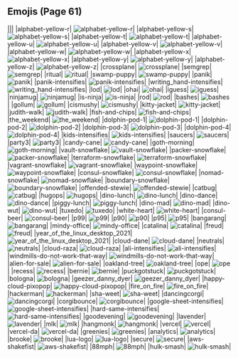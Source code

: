 
## Emojis (Page 61)
|||
|alphabet-yellow-r| ![alphabet-yellow-r](/output/alphabet-yellow-r.png)|
|alphabet-yellow-s| ![alphabet-yellow-s](/output/alphabet-yellow-s.png)|
|alphabet-yellow-t| ![alphabet-yellow-t](/output/alphabet-yellow-t.png)|
|alphabet-yellow-u| ![alphabet-yellow-u](/output/alphabet-yellow-u.png)|
|alphabet-yellow-v| ![alphabet-yellow-v](/output/alphabet-yellow-v.png)|
|alphabet-yellow-w| ![alphabet-yellow-w](/output/alphabet-yellow-w.png)|
|alphabet-yellow-x| ![alphabet-yellow-x](/output/alphabet-yellow-x.png)|
|alphabet-yellow-y| ![alphabet-yellow-y](/output/alphabet-yellow-y.png)|
|alphabet-yellow-z| ![alphabet-yellow-z](/output/alphabet-yellow-z.png)|
|crossplane| ![crossplane](/output/crossplane.png)|
|semgrep| ![semgrep](/output/semgrep.png)|
|ritual| ![ritual](/output/ritual.png)|
|swamp-puppy| ![swamp-puppy](/output/swamp-puppy)|
|panik| ![panik](/output/panik.png)|
|panik-intensifies| ![panik-intensifies](/output/panik-intensifies.gif)|
|writing_hand-intensifies| ![writing_hand-intensifies](/output/writing_hand-intensifies.gif)|
|lod| ![lod](/output/lod.png)|
|ohai| ![ohai](/output/ohai.jpg)|
|iguess| ![iguess](/output/iguess.png)|
|ninjamug| ![ninjamug](/output/ninjamug.png)|
|is-ninja| ![is-ninja](/output/is-ninja.png)|
|rod| ![rod](/output/rod.png)|
|bashes| ![bashes](/output/bashes.gif)|
|gollum| ![gollum](/output/gollum.png)|
|cismushy| ![cismushy](/output/cismushy)|
|kitty-jacket| ![kitty-jacket](/output/kitty-jacket.png)|
|judith-walk| ![judith-walk](/output/judith-walk.png)|
|fish-and-chips| ![fish-and-chips](/output/fish-and-chips.png)|
|the_weekend| ![the_weekend](/output/the_weekend.png)|
|dolphin-pod-1| ![dolphin-pod-1](/output/dolphin-pod-1.png)|
|dolphin-pod-2| ![dolphin-pod-2](/output/dolphin-pod-2.png)|
|dolphin-pod-3| ![dolphin-pod-3](/output/dolphin-pod-3.png)|
|dolphin-pod-4| ![dolphin-pod-4](/output/dolphin-pod-4.png)|
|kids-intensifies| ![kids-intensifies](/output/kids-intensifies.gif)|
|saucers| ![saucers](/output/saucers.png)|
|party3| ![party3](/output/party3.png)|
|candy-cane| ![candy-cane](/output/candy-cane.png)|
|goth-morning| ![goth-morning](/output/goth-morning.png)|
|vault-snowflake| ![vault-snowflake](/output/vault-snowflake.png)|
|packer-snowflake| ![packer-snowflake](/output/packer-snowflake.png)|
|terraform-snowflake| ![terraform-snowflake](/output/terraform-snowflake.png)|
|vagrant-snowflake| ![vagrant-snowflake](/output/vagrant-snowflake.png)|
|waypoint-snowflake| ![waypoint-snowflake](/output/waypoint-snowflake.png)|
|consul-snowflake| ![consul-snowflake](/output/consul-snowflake.png)|
|nomad-snowflake| ![nomad-snowflake](/output/nomad-snowflake.png)|
|boundary-snowflake| ![boundary-snowflake](/output/boundary-snowflake.png)|
|offended-stewie| ![offended-stewie](/output/offended-stewie.gif)|
|catbug| ![catbug](/output/catbug.gif)|
|hugops| ![hugops](/output/hugops.png)|
|dino-lunch| ![dino-lunch](/output/dino-lunch.gif)|
|dino-dance| ![dino-dance](/output/dino-dance.gif)|
|piggy-lunch| ![piggy-lunch](/output/piggy-lunch.gif)|
|dino-mad| ![dino-mad](/output/dino-mad.gif)|
|dino-wut| ![dino-wut](/output/dino-wut.gif)|
|tuxedo| ![tuxedo](/output/tuxedo.png)|
|white-heart| ![white-heart](/output/white-heart.png)|
|consul-beer| ![consul-beer](/output/consul-beer.png)|
|p99| ![p99](/output/p99.png)|
|p90| ![p90](/output/p90.png)|
|p95| ![p95](/output/p95.png)|
|bangarang| ![bangarang](/output/bangarang.png)|
|mindy-office| ![mindy-office](/output/mindy-office.png)|
|catalina| ![catalina](/output/catalina.png)|
|freud| ![freud](/output/freud.png)|
|year_of_the_linux_desktop_2021| ![year_of_the_linux_desktop_2021](/output/year_of_the_linux_desktop_2021.png)|
|cloud-dane| ![cloud-dane](/output/cloud-dane.png)|
|neutrals| ![neutrals](/output/neutrals.png)|
|cloud-raza| ![cloud-raza](/output/cloud-raza.png)|
|ali-intensifies| ![ali-intensifies](/output/ali-intensifies.gif)|
|windmills-do-not-work-that-way| ![windmills-do-not-work-that-way](/output/windmills-do-not-work-that-way)|
|alien-for-sale| ![alien-for-sale](/output/alien-for-sale.png)|
|oakland-tree| ![oakland-tree](/output/oakland-tree.gif)|
|ope| ![ope](/output/ope.png)|
|recess| ![recess](/output/recess.png)|
|bernie| ![bernie](/output/bernie.png)|
|puckgotstuck| ![puckgotstuck](/output/puckgotstuck.png)|
|bologna| ![bologna](/output/bologna.png)|
|geezer_danny_dyer| ![geezer_danny_dyer](/output/geezer_danny_dyer.jpg)|
|happy-cloud-pixopop| ![happy-cloud-pixopop](/output/happy-cloud-pixopop.png)|
|fire_on_fire| ![fire_on_fire](/output/fire_on_fire.gif)|
|hackerman| ![hackerman](/output/hackerman.jpg)|
|sha-weet| ![sha-weet](/output/sha-weet.gif)|
|dancingcorgi| ![dancingcorgi](/output/dancingcorgi.gif)|
|corgibounce| ![corgibounce](/output/corgibounce.gif)|
|google-sheet-intensifies| ![google-sheet-intensifies](/output/google-sheet-intensifies.gif)|
|hard-same-intensifies| ![hard-same-intensifies](/output/hard-same-intensifies.gif)|
|goodevening| ![goodevening](/output/goodevening.png)|
|lavender| ![lavender](/output/lavender.jpg)|
|mlk| ![mlk](/output/mlk.jpg)|
|hangmonk| ![hangmonk](/output/hangmonk.gif)|
|vercel| ![vercel](/output/vercel.png)|
|vercel-da| ![vercel-da](/output/vercel-da.png)|
|greenies| ![greenies](/output/greenies.png)|
|analytics| ![analytics](/output/analytics.png)|
|brooke| ![brooke](/output/brooke.png)|
|lua-logo| ![lua-logo](/output/lua-logo.png)|
|secure| ![secure](/output/secure.gif)|
|aws-shakefist| ![aws-shakefist](/output/aws-shakefist)|
|88mph| ![88mph](/output/88mph.gif)|
|hulk-smash| ![hulk-smash](/output/hulk-smash.gif)|